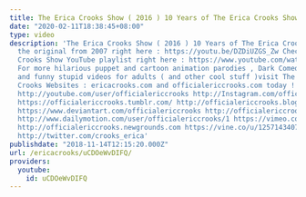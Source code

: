 ```yaml
---
title: The Erica Crooks Show ( 2016 ) 10 Years of The Erica Crooks Show
date: "2020-02-11T18:38:45+08:00"
type: video
description: 'The Erica Crooks Show ( 2016 ) 10 Years of The Erica Crooks Show See
  the original from 2007 right here : https://youtu.be/DZDiUZGS_Zw Check out The Erica
  Crooks Show YouTube playlist right here : https://www.youtube.com/watch?v=PSzCQEsxnKE&list=PLJLbzpbdP5rlHyHz6e50XDk6UuQ5mi_8R
  For more hilarious puppet and cartoon animation parodies , Dark Comedy humor , satires
  and funny stupid videos for adults ( and other cool stuff )visit The Official Erica
  Crooks Websites : ericacrooks.com and officialericcrooks.com today ! http://facebook.com/officialericcrooks
  http://youtube.com/user/officialericcrooks http://Instagram.com/officialericcrooks/
  https://officialericcrooks.tumblr.com/ http://officialericcrooks.blogspot.com/ https://officialericcrooks.wordpress.com
  https://www.deviantart.com/officialericcrooks http://officialericcrooks.newgrounds.com/follow
  http://www.dailymotion.com/user/officialericcrooks/1 https://vimeo.com/officialericcrooks
  http://officialericcrooks.newgrounds.com https://vine.co/u/1257143407999610880 https://www.pinterest.com/officialec1/
  http://twitter.com/crooks_erica'
publishdate: "2018-11-14T12:15:20.000Z"
url: /ericacrooks/uCDOeWvDIFQ/
providers:
  youtube:
    id: uCDOeWvDIFQ
---
```

